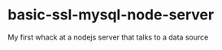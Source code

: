 basic-ssl-mysql-node-server
===========================

My first whack at a nodejs server that talks to a data source
